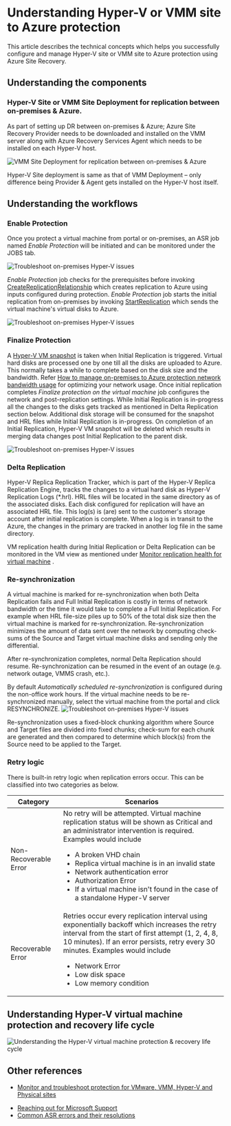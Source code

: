 <properties
	pageTitle="Understanding Site to Azure Protection" 
	description="Use this article to understand the technical concepts which helps you successfully install, configure, and manage Azure Site Recovery." 
	services="site-recovery" 
	documentationCenter="" 
	authors="anbacker" 
	manager="mkjain" 
	editor=""/>

<tags
	ms.service="site-recovery"
	ms.date="09/01/2015"
	wacn.date=""/>


# Understanding Hyper-V or VMM site to Azure protection

This article describes the technical concepts which helps you successfully configure and manage Hyper-V site or VMM site to Azure protection using Azure Site Recovery.

## Understanding the components

### Hyper-V Site or VMM Site Deployment for replication between on-premises & Azure.

As part of setting up DR between on-premises & Azure; Azure Site Recovery Provider needs to be downloaded and installed on the VMM server along with Azure Recovery Services Agent which needs to be installed on each Hyper-V host.

![VMM Site Deployment for replication between on-premises & Azure](./media/site-recovery-understanding-site-to-azure-protection/image00.png)

Hyper-V Site deployment is same as that of VMM Deployment – only difference being Provider & Agent gets installed on the Hyper-V host itself.

## Understanding the workflows

### Enable Protection
Once you protect a virtual machine from portal or on-premises, an ASR job named *Enable Protection* will be initiated and can be monitored under the JOBS tab. 

![Troubleshoot on-premises Hyper-V issues](./media/site-recovery-understanding-site-to-azure-protection/image01.png)

*Enable Protection* job checks for the prerequisites before invoking [CreateReplicationRelationship](https://msdn.microsoft.com/zh-cn/library/hh850036.aspx) which creates replication to Azure using inputs configured during protection. *Enable Protection* job starts the initial replication from on-premises by invoking [StartReplication](https://msdn.microsoft.com/zh-cn/library/hh850303.aspx) which sends the virtual machine's virtual disks to Azure.

![Troubleshoot on-premises Hyper-V issues](./media/site-recovery-understanding-site-to-azure-protection/image02.png)

### Finalize Protection
A [Hyper-V VM snapshot](https://technet.microsoft.com/zh-cn/library/dd560637.aspx) is taken when Initial Replication is triggered. Virtual hard disks are processed one by one till all the disks are uploaded to Azure. This normally takes a while to complete based on the disk size and the bandwidth. Refer [How to manage on-premises to Azure protection network bandwidth <!-- deleted by customization usage](https://support.microsoft.com/kb/3056159) --><!-- keep by customization: begin --> usage](https://support.microsoft.com/zh-cn/kb/3056159) <!-- keep by customization: end --> for optimizing your network usage. Once initial replication completes *Finalize protection on the virtual machine* job configures the network and post-replication settings. While Initial Replication is in-progress all the changes to the disks gets tracked as mentioned in Delta Replication section below. Additional disk storage will be consumed for the snapshot and HRL files while Initial Replication is in-progress. On completion of an Initial Replication, Hyper-V VM snapshot will be deleted which results in merging data changes post Initial Replication to the parent disk.

![Troubleshoot on-premises Hyper-V issues](./media/site-recovery-understanding-site-to-azure-protection/image03.png)

### Delta Replication
Hyper-V Replica Replication Tracker, which is part of the Hyper-V Replica Replication Engine, tracks the changes to a virtual hard disk as Hyper-V Replication Logs (*.hrl). HRL files will be located in the same directory as of the associated disks. Each disk configured for replication will have an associated HRL file. This log(s) is (are) sent to the customer's storage account after initial replication is complete. When a log is in transit to the Azure, the changes in the primary are tracked in another log file in the same directory.

VM replication health during Initial Replication or Delta Replication can be monitored in the VM view as mentioned under [Monitor replication health for virtual <!-- deleted by customization machine](./site-recovery-monitoring-and-troubleshooting.md#monitor-replication-health-for-virtual-machine) --><!-- keep by customization: begin --> machine](/documentation/articles/site-recovery-monitoring-and-troubleshooting#monitor-replication-health-for-virtual-machine) <!-- keep by customization: end -->.

### Re-synchronization 
A virtual machine is marked for re-synchronization when both Delta Replication fails and Full Initial Replication is costly in terms of network bandwidth or the time it would take to complete a Full Initial Replication. For example when HRL file-size piles up to 50% of the total disk size then the virtual machine is marked for re-synchronization. Re-synchronization minimizes the amount of data sent over the network by computing check-sums of the Source and Target virtual machine disks and sending only the differential. 

After re-synchronization completes, normal Delta Replication should resume. Re-synchronization can be resumed in the event of an outage (e.g. network outage, VMMS crash, etc.). 

By default *Automatically scheduled re-synchronization* is configured during the non-office work hours. If the virtual machine needs to be re-synchronized manually, select the virtual machine from the portal and click RESYNCHRONIZE.
![Troubleshoot on-premises Hyper-V issues](./media/site-recovery-understanding-site-to-azure-protection/image04.png)

Re-synchronization uses a fixed-block chunking algorithm where Source and Target files are divided into fixed chunks; check-sum for each chunk are generated and then compared to determine which block(s) from the Source need to be applied to the Target. 

### Retry logic
There is built-in retry logic when replication errors occur. This can be classified into two categories as below.

| Category              	| Scenarios                                    |
|---------------------------|----------------------------------------------|
| Non-Recoverable Error 	| No retry will be attempted. Virtual machine replication status will be shown as Critical and an administrator intervention is required. Examples would include <ul><li>A broken VHD chain</li><li>Replica virtual machine is in an invalid state</li><li>Network authentication error</li><li>Authorization Error</li><li>If a virtual machine isn't found in the case of a standalone Hyper-V server</li></ul>|
| Recoverable Error     	| Retries occur every replication interval using exponentially backoff which increases the retry interval from the start of first attempt (1, 2, 4, 8, 10 minutes). If an error persists, retry every 30 minutes. Examples would include <ul><li>Network Error</li><li>Low disk space</li><li>Low memory condition</li></ul>|

## Understanding Hyper-V virtual machine protection and recovery life cycle

![Understanding the Hyper-V virtual machine protection & recovery life cycle](./media/site-recovery-understanding-site-to-azure-protection/image05.png)

## Other references

- [Monitor and troubleshoot protection for VMware, VMM, Hyper-V and Physical <!-- deleted by customization sites](./site-recovery-monitoring-and-troubleshooting.md) --><!-- keep by customization: begin --> sites](/documentation/articles/site-recovery-monitoring-and-troubleshooting) <!-- keep by customization: end -->
<!-- deleted by customization
- [Reaching out for Microsoft Support](./site-recovery-monitoring-and-troubleshooting.md#reaching-out-for-microsoft-support)
- [Common ASR errors and their resolutions](./site-recovery-monitoring-and-troubleshooting.md#common-asr-errors-and-their-resolutions)
-->
<!-- keep by customization: begin -->
- [Reaching out for Microsoft Support](/documentation/articles/site-recovery-monitoring-and-troubleshooting#reaching-out-for-microsoft-support)
- [Common ASR errors and their resolutions](/documentation/articles/site-recovery-monitoring-and-troubleshooting#common-asr-errors-and-their-resolutions)
<!-- keep by customization: end -->